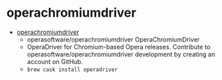 # operachromiumdriver
- [operachromiumdriver](https://github.com/operasoftware/operachromiumdriver)
  -  operasoftware/operachromiumdriver OperaChromiumDriver
  - OperaDriver for Chromium-based Opera releases. Contribute to operasoftware/operachromiumdriver development by creating an account on GitHub.
  - `brew cask install operadriver`
